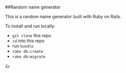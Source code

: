 ##Random name generator

This is a random name generator built with Ruby on Rails.

To install and run locally:

* `git clone` this repo
* `cd` into this repo
* run `bundle`
* `rake db:create`
* `rake db:migrate`

👍
